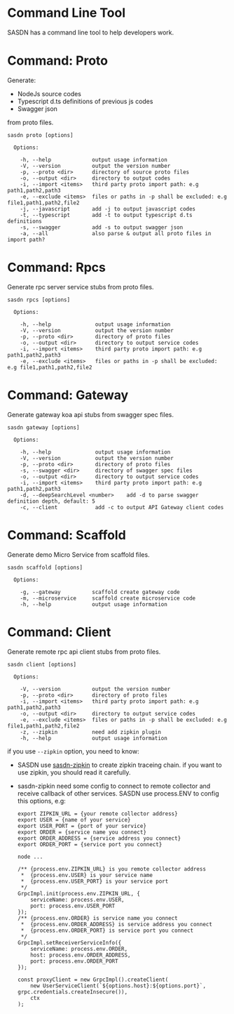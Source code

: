 Command Line Tool
=================
SASDN has a command line tool to help developers work.

# Command: Proto
Generate:

* NodeJs source codes 
* Typescript d.ts definitions of previous js codes
* Swagger json

from proto files.

```
sasdn proto [options]

  Options:

    -h, --help             output usage information
    -V, --version          output the version number
    -p, --proto <dir>      directory of source proto files
    -o, --output <dir>     directory to output codes
    -i, --import <items>   third party proto import path: e.g path1,path2,path3
    -e, --exclude <items>  files or paths in -p shall be excluded: e.g file1,path1,path2,file2
    -j, --javascript       add -j to output javascript codes
    -t, --typescript       add -t to output typescript d.ts definitions
    -s, --swagger          add -s to output swagger json
    -a, --all              also parse & output all proto files in import path?
```

# Command: Rpcs
Generate rpc server service stubs from proto files.

```
sasdn rpcs [options]

  Options:

    -h, --help              output usage information
    -V, --version           output the version number
    -p, --proto <dir>       directory of proto files
    -o, --output <dir>      directory to output service codes
    -i, --import <items>    third party proto import path: e.g path1,path2,path3
    -e, --exclude <items>   files or paths in -p shall be excluded: e.g file1,path1,path2,file2
```

# Command: Gateway
Generate gateway koa api stubs from swagger spec files.

```
sasdn gateway [options]

  Options:

    -h, --help              output usage information
    -V, --version           output the version number
    -p, --proto <dir>       directory of proto files
    -s, --swagger <dir>     directory of swagger spec files
    -o, --output <dir>      directory to output service codes
    -i, --import <items>    third party proto import path: e.g path1,path2,path3
    -d, --deepSearchLevel <number>    add -d to parse swagger definition depth, default: 5
    -c, --client            add -c to output API Gateway client codes
```

# Command: Scaffold
Generate demo Micro Service from scaffold files.

```
sasdn scaffold [options]

  Options:

    -g, --gateway          scaffold create gateway code
    -m, --microservice     scaffold create microservice code
    -h, --help             output usage information
```


# Command: Client
Generate remote rpc api client stubs from proto files.

```
sasdn client [options]

  Options:

    -V, --version          output the version number
    -p, --proto <dir>      directory of proto files
    -i, --import <items>   third party proto import path: e.g path1,path2,path3
    -o, --output <dir>     directory to output service codes
    -e, --exclude <items>  files or paths in -p shall be excluded: e.g file1,path1,path2,file2
    -z, --zipkin           need add zipkin plugin
    -h, --help             output usage information
```

if you use `--zipkin` option, you need to know:

- SASDN use [sasdn-zipkin](https://www.npmjs.com/package/sasdn-zipkin) to create zipkin traceing chain. if you want to use zipkin, you should read it carefully.
- sasdn-zipkin need some config to connect to remote collector and receive callback of other services. SASDN use process.ENV to config this options, e.g:
  ```
  export ZIPKIN_URL = {your remote collector address}
  export USER = {name of your service}
  export USER_PORT = {port of your service}
  export ORDER = {service name you connect}
  export ORDER_ADDRESS = {service address you connect}
  export ORDER_PORT = {service port you connect}
  
  node ...
  ```

  ```
  /** {process.env.ZIPKIN_URL} is you remote collector address
   *  {process.env.USER} is your service name
   *  {process.env.USER_PORT} is your service port
   */
  GrpcImpl.init(process.env.ZIPKIN_URL, {
      serviceName: process.env.USER,
      port: process.env.USER_PORT
  });
  /** {process.env.ORDER} is service name you connect 
   *  {process.env.ORDER_ADDRESS} is service address you connect 
   *  {process.env.ORDER_PORT} is service port you connect 
   */
  GrpcImpl.setReceiverServiceInfo({
      serviceName: process.env.ORDER,
      host: process.env.ORDER_ADDRESS,
      port: process.env.ORDER_PORT
  });

  const proxyClient = new GrpcImpl().createClient(
      new UserServiceClient(`${options.host}:${options.port}`, grpc.credentials.createInsecure()), 
      ctx
  );

  ```